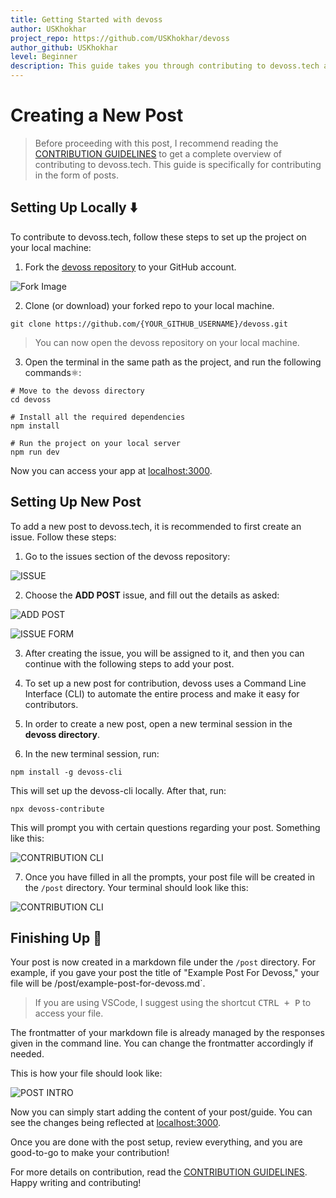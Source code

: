 ```yaml
---
title: Getting Started with devoss
author: USKhokhar
project_repo: https://github.com/USKhokhar/devoss
author_github: USKhokhar
level: Beginner
description: This guide takes you through contributing to devoss.tech and making your first open source contribution.
---
```


Creating a New Post
=================================================

> Before proceeding with this post, I recommend reading the [CONTRIBUTION GUIDELINES](https://github.com/USKhokhar/devoss/blob/master/CONTRIBUTING.md) to get a complete overview of contributing to devoss.tech. This guide is specifically for contributing in the form of posts.


Setting Up Locally ⬇️
---------------------

To contribute to devoss.tech, follow these steps to set up the project on your local machine:

1.  Fork the [devoss repository](https://github.com/USKhokhar/devoss) to your GitHub account.

![Fork Image](https://i.imgur.com/ISX7B3x.png)

2.  Clone (or download) your forked repo to your local machine.

```
git clone https://github.com/{YOUR_GITHUB_USERNAME}/devoss.git
``` 

> You can now open the devoss repository on your local machine.

3.  Open the terminal in the same path as the project, and run the following commands⚛️:

```
# Move to the devoss directory 
cd devoss  

# Install all the required dependencies 
npm install  

# Run the project on your local server 
npm run dev
```

Now you can access your app at [localhost:3000](http://localhost:3000).

Setting Up New Post
-------------------

To add a new post to devoss.tech, it is recommended to first create an issue. Follow these steps:

1.  Go to the issues section of the devoss repository:

![ISSUE](https://i.imgur.com/Dy8SJvd.png)

2.  Choose the **ADD POST** issue, and fill out the details as asked:

![ADD POST](https://i.imgur.com/BkLqxQC.png)

![ISSUE FORM](https://i.imgur.com/gp2PpHZ.png)

3.  After creating the issue, you will be assigned to it, and then you can continue with the following steps to add your post.
    
4.  To set up a new post for contribution, devoss uses a Command Line Interface (CLI) to automate the entire process and make it easy for contributors.
    
5.  In order to create a new post, open a new terminal session in the **devoss directory**.
    
6.  In the new terminal session, run:
    

```
npm install -g devoss-cli
```

This will set up the devoss-cli locally. After that, run:

```
npx devoss-contribute
``` 

This will prompt you with certain questions regarding your post. Something like this:

![CONTRIBUTION CLI](https://i.imgur.com/7TikXFD.png)

7.  Once you have filled in all the prompts, your post file will be created in the `/post` directory. Your terminal should look like this:

![CONTRIBUTION CLI](https://i.imgur.com/OuumxWB.png)

Finishing Up 🧹
---------------

Your post is now created in a markdown file under the `/post` directory. For example, if you gave your post the title of "Example Post For Devoss," your file will be /post/example-post-for-devoss.md`.

> If you are using VSCode, I suggest using the shortcut <kbd>CTRL + P</kbd> to access your file.

The frontmatter of your markdown file is already managed by the responses given in the command line. You can change the frontmatter accordingly if needed.

This is how your file should look like:

![POST INTRO](https://i.imgur.com/wf64Rm8.png)

Now you can simply start adding the content of your post/guide. You can see the changes being reflected at [localhost:3000](http://localhost:3000).

Once you are done with the post setup, review everything, and you are good-to-go to make your contribution!

For more details on contribution, read the [CONTRIBUTION GUIDELINES](https://github.com/USKhokhar/devoss/blob/master/CONTRIBUTING.md). Happy writing and contributing!